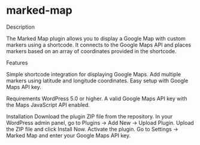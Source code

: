 # marked-map
Description

The Marked Map plugin allows you to display a Google Map with custom markers using a shortcode. It connects to the Google Maps API and places markers based on an array of coordinates provided in the shortcode.

Features

Simple shortcode integration for displaying Google Maps.
Add multiple markers using latitude and longitude coordinates.
Easy setup with Google Maps API key.

Requirements
WordPress 5.0 or higher.
A valid Google Maps API key with the Maps JavaScript API enabled.

Installation
Download the plugin ZIP file from the repository.
In your WordPress admin panel, go to Plugins → Add New → Upload Plugin.
Upload the ZIP file and click Install Now.
Activate the plugin.
Go to Settings → Marked Map and enter your Google Maps API key.
